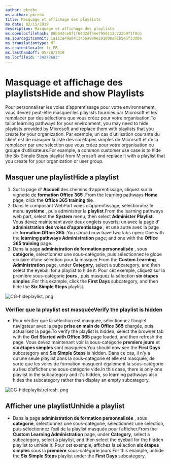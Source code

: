 ```yaml
---
author: pkrebs
ms.author: pkrebs
title: Masquage et affichage des playlists
ms.date: 02/15/2019
description: Masquage et affichage des playlists
ms.openlocfilehash: 88b042ce8f1f64d2df4ee7956113c722b971f0cb
ms.sourcegitcommit: 1a111a49a0413a56a880e29109ba01b5e5f33d09
ms.translationtype: MT
ms.contentlocale: fr-FR
ms.lasthandoff: 05/20/2019
ms.locfileid: "34272683"
---
```

# <a name="hide-and-show-playlists"></a><span data-ttu-id="f4b81-103">Masquage et affichage des playlists</span><span class="sxs-lookup"><span data-stu-id="f4b81-103">Hide and show Playlists</span></span>

<span data-ttu-id="f4b81-104">Pour personnaliser les voies d’apprentissage pour votre environnement, vous devrez peut-être masquer les playlists fournies par Microsoft et les remplacer par des sélections que vous créez pour votre organisation.</span><span class="sxs-lookup"><span data-stu-id="f4b81-104">To tailor learning pathways for your environment, you may need to hide playlists provided by Microsoft and replace them with playlists that you create for your organization.</span></span> <span data-ttu-id="f4b81-105">Par exemple, un cas d’utilisation courante du client est de masquer la liste des six étapes simples de Microsoft et de la remplacer par une sélection que vous créez pour votre organisation ou groupe d’utilisateurs.</span><span class="sxs-lookup"><span data-stu-id="f4b81-105">For example, a common customer use case is to hide the Six Simple Steps playlist from Microsoft and replace it with a playlist that you create for your organization or user group.</span></span> 

## <a name="hide-a-playlist"></a><span data-ttu-id="f4b81-106">Masquer une playlist</span><span class="sxs-lookup"><span data-stu-id="f4b81-106">Hide a playlist</span></span>

1. <span data-ttu-id="f4b81-107">Sur la page d' **Accueil** des chemins d’apprentissage, cliquez sur la vignette de **formation Office 365** .</span><span class="sxs-lookup"><span data-stu-id="f4b81-107">From the learning pathways **Home** page, click the **Office 365 training** tile.</span></span>
2. <span data-ttu-id="f4b81-108">Dans le composant WebPart voies d’apprentissage, sélectionnez le menu **système** , puis administrer la **playlist**.</span><span class="sxs-lookup"><span data-stu-id="f4b81-108">From the learning pathways web part, select the **System** menu, then select **Administer Playlist**.</span></span> <span data-ttu-id="f4b81-109">Vous devez maintenant avoir deux onglets ouverts: un avec la page d' **administration des voies d’apprentissage** ; et une autre avec la page de **formation Office 365** .</span><span class="sxs-lookup"><span data-stu-id="f4b81-109">You should now have two tabs open: One with the **learning pathways Administration** page; and one with the **Office 365 training** page.</span></span> 
3. <span data-ttu-id="f4b81-110">Dans la page **administration de formation personnalisée** , sous **catégorie**, sélectionnez une sous-catégorie, puis sélectionnez le globe oculaire d’une sélection pour la masquer.</span><span class="sxs-lookup"><span data-stu-id="f4b81-110">From the **Custom Learning Administration** page, under **Category**, select a subcategory, and then select the eyeball for a playlist to hide it.</span></span> <span data-ttu-id="f4b81-111">Pour cet exemple, cliquez sur la première sous-catégorie **jours** , puis masquez la sélection **six étapes simples** .</span><span class="sxs-lookup"><span data-stu-id="f4b81-111">For this example, click the **First Days** subcategory, and then hide the **Six Simple Steps** playlist.</span></span>  

![CG-hideplaylist. png](media/cg-hideplaylist.png)

### <a name="verify-the-playlist-is-hidden"></a><span data-ttu-id="f4b81-113">Vérifier que la playlist est masquée</span><span class="sxs-lookup"><span data-stu-id="f4b81-113">Verify the playlist is hidden</span></span>
- <span data-ttu-id="f4b81-114">Pour vérifier que la sélection est masquée, sélectionnez l’onglet navigateur avec la page **prise en main de Office 365** chargée, puis actualisez la page.</span><span class="sxs-lookup"><span data-stu-id="f4b81-114">To verify the playlist is hidden, select the browser tab with the **Get Started with Office 365** page loaded, and then refresh the page.</span></span> <span data-ttu-id="f4b81-115">Vous devez maintenant voir la sous-catégorie **premiers jours** et **six étapes simples** sont masquées.</span><span class="sxs-lookup"><span data-stu-id="f4b81-115">You should now see the **First Days** subcategory and **Six Simple Steps** is hidden.</span></span> <span data-ttu-id="f4b81-116">Dans ce cas, il n’y a qu’une seule playlist dans la sous-catégorie et elle est masquée, de sorte que les voies de formation masquent également la sous-catégorie au lieu d’afficher une sous-catégorie vide.</span><span class="sxs-lookup"><span data-stu-id="f4b81-116">In this case, there is only one playlist in the subcategory and it's hidden, so learning pathways also hides the subcategory rather than display an empty subcategory.</span></span> 

![CG-hideplaylistrefresh. png](media/cg-hideplaylistrefresh.png)

## <a name="unhide-a-playlist"></a><span data-ttu-id="f4b81-118">Afficher une playlist</span><span class="sxs-lookup"><span data-stu-id="f4b81-118">Unhide a playlist</span></span>

- <span data-ttu-id="f4b81-119">Dans la page **administration de formation personnalisée** , sous **catégorie**, sélectionnez une sous-catégorie, sélectionnez une sélection, puis sélectionnez l’œil de la playlist masquée pour l’afficher.</span><span class="sxs-lookup"><span data-stu-id="f4b81-119">From the **Custom Learning Administration** page, under **Category**, select a subcategory, select a playlist, and then select the eyeball for the hidden playlist to unhide it.</span></span> <span data-ttu-id="f4b81-120">Pour cet exemple, affichez la sélection **six étapes simples** sous la **première** sous-catégorie jours.</span><span class="sxs-lookup"><span data-stu-id="f4b81-120">For this example, unhide the **Six Simple Steps** playlist under the **First Days** subcategory.</span></span>  

